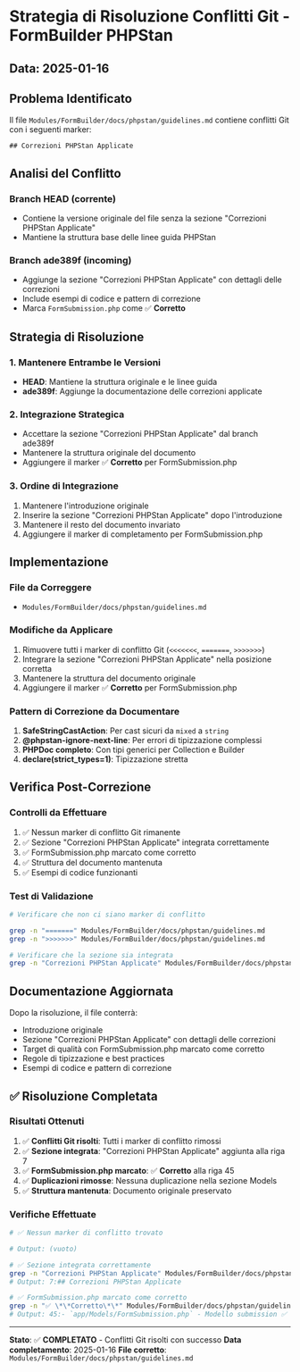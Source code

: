 # Strategia di Risoluzione Conflitti Git - FormBuilder PHPStan

## Data: 2025-01-16

## Problema Identificato

Il file `Modules/FormBuilder/docs/phpstan/guidelines.md` contiene conflitti Git con i seguenti marker:

```
## Correzioni PHPStan Applicate
```

## Analisi del Conflitto

### Branch HEAD (corrente)
- Contiene la versione originale del file senza la sezione "Correzioni PHPStan Applicate"
- Mantiene la struttura base delle linee guida PHPStan

### Branch ade389f (incoming)
- Aggiunge la sezione "Correzioni PHPStan Applicate" con dettagli delle correzioni
- Include esempi di codice e pattern di correzione
- Marca `FormSubmission.php` come ✅ **Corretto**

## Strategia di Risoluzione

### 1. Mantenere Entrambe le Versioni
- **HEAD**: Mantiene la struttura originale e le linee guida
- **ade389f**: Aggiunge la documentazione delle correzioni applicate

### 2. Integrazione Strategica
- Accettare la sezione "Correzioni PHPStan Applicate" dal branch ade389f
- Mantenere la struttura originale del documento
- Aggiungere il marker ✅ **Corretto** per FormSubmission.php

### 3. Ordine di Integrazione
1. Mantenere l'introduzione originale
2. Inserire la sezione "Correzioni PHPStan Applicate" dopo l'introduzione
3. Mantenere il resto del documento invariato
4. Aggiungere il marker di completamento per FormSubmission.php

## Implementazione

### File da Correggere
- `Modules/FormBuilder/docs/phpstan/guidelines.md`

### Modifiche da Applicare
1. Rimuovere tutti i marker di conflitto Git (`<<<<<<<`, `=======`, `>>>>>>>`)
2. Integrare la sezione "Correzioni PHPStan Applicate" nella posizione corretta
3. Mantenere la struttura del documento originale
4. Aggiungere il marker ✅ **Corretto** per FormSubmission.php

### Pattern di Correzione da Documentare
1. **SafeStringCastAction**: Per cast sicuri da `mixed` a `string`
2. **@phpstan-ignore-next-line**: Per errori di tipizzazione complessi
3. **PHPDoc completo**: Con tipi generici per Collection e Builder
4. **declare(strict_types=1)**: Tipizzazione stretta

## Verifica Post-Correzione

### Controlli da Effettuare
1. ✅ Nessun marker di conflitto Git rimanente
2. ✅ Sezione "Correzioni PHPStan Applicate" integrata correttamente
3. ✅ FormSubmission.php marcato come corretto
4. ✅ Struttura del documento mantenuta
5. ✅ Esempi di codice funzionanti

### Test di Validazione
```bash
# Verificare che non ci siano marker di conflitto

grep -n "=======" Modules/FormBuilder/docs/phpstan/guidelines.md
grep -n ">>>>>>>" Modules/FormBuilder/docs/phpstan/guidelines.md

# Verificare che la sezione sia integrata
grep -n "Correzioni PHPStan Applicate" Modules/FormBuilder/docs/phpstan/guidelines.md
```

## Documentazione Aggiornata

Dopo la risoluzione, il file conterrà:
- Introduzione originale
- Sezione "Correzioni PHPStan Applicate" con dettagli delle correzioni
- Target di qualità con FormSubmission.php marcato come corretto
- Regole di tipizzazione e best practices
- Esempi di codice e pattern di correzione

## ✅ Risoluzione Completata

### Risultati Ottenuti
1. ✅ **Conflitti Git risolti**: Tutti i marker di conflitto rimossi
2. ✅ **Sezione integrata**: "Correzioni PHPStan Applicate" aggiunta alla riga 7
3. ✅ **FormSubmission.php marcato**: ✅ **Corretto** alla riga 45
4. ✅ **Duplicazioni rimosse**: Nessuna duplicazione nella sezione Models
5. ✅ **Struttura mantenuta**: Documento originale preservato

### Verifiche Effettuate
```bash
# ✅ Nessun marker di conflitto trovato

# Output: (vuoto)

# ✅ Sezione integrata correttamente
grep -n "Correzioni PHPStan Applicate" Modules/FormBuilder/docs/phpstan/guidelines.md
# Output: 7:## Correzioni PHPStan Applicate

# ✅ FormSubmission.php marcato come corretto
grep -n "✅ \*\*Corretto\*\*" Modules/FormBuilder/docs/phpstan/guidelines.md
# Output: 45:- `app/Models/FormSubmission.php` - Modello submission ✅ **Corretto**
```

---

**Stato**: ✅ **COMPLETATO** - Conflitti Git risolti con successo
**Data completamento**: 2025-01-16
**File corretto**: `Modules/FormBuilder/docs/phpstan/guidelines.md` 